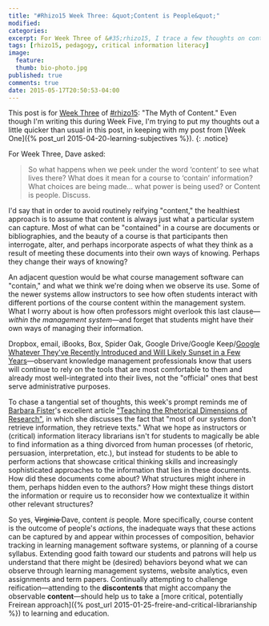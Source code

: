 ```yaml
---
title: "#Rhizo15 Week Three: &quot;Content is People&quot;"
modified:
categories:
excerpt: For Week Three of &#35;rhizo15, I trace a few thoughts on content vs discontents or reification and the observable outcomes of human actions.
tags: [rhizo15, pedagogy, critical information literacy]
image:
  feature:
  thumb: bio-photo.jpg
published: true
comments: true
date: 2015-05-17T20:50:53-04:00
---
```


This post is for [Week Three](http://rhizomatic.net/2015/04/29/week-3-the-myth-of-content/) of [#rhizo15](http://rhizomatic.net/): "The Myth of Content." Even though I'm writing this during Week Five, I'm trying to put my thoughts out a little quicker than usual in this post, in keeping with my post from [Week One]({% post_url 2015-04-20-learning-subjectives %}). 
{: .notice}  

For Week Three, Dave asked:

> So what happens when we peek under the word ‘content’ to see what lives there? What does it mean for a course to ‘contain’ information? What choices are being made… what power is being used?
> or
> Content is people. Discuss.

I'd say that in order to avoid routinely reifying "content," the healthiest approach is to assume that content is always just what a particular system can capture. Most of what can be "contained" in a course are documents or bibliographies, and the beauty of a course is that participants then interrogate, alter, and perhaps incorporate aspects of what they think as a result of meeting these documents into their own ways of knowing. Perhaps they change their ways of knowing?

An adjacent question would be what course management software can "contain," and what we think we're doing when we observe its use. Some of the newer systems allow instructors to see how often students interact with different portions of the course content within the management system. What I worry about is how often professors might overlook this last clause—*within the management system*—and forget that students might have their own ways of managing their information.

Dropbox, email, iBooks, Box, Spider Oak, Google Drive/Google Keep/[Google Whatever They've Recently Introduced and Will Likely Sunset in a Few Years](http://arstechnica.com/information-technology/2015/03/google-to-close-google-code-open-source-project-hosting/)—observant knowledge management professionals know that users will continue to rely on the tools that are most comfortable to them and already most well-integrated into their lives, not the "official" ones that best serve administrative purposes.

To chase a tangential set of thoughts, this week's prompt reminds me of [Barbara Fister](http://homepages.gac.edu/~fister/)'s excellent article  ["Teaching the Rhetorical Dimensions of Research"](http://homepages.gac.edu/~fister/rs.html), in which she discusses the fact that "most of our systems don't retrieve information, they retrieve texts." What we hope as instructors or (critical) information literacy librarians isn't for students to magically be able to find information as a thing divorced from human processes (of rhetoric, persuasion, interpretation, etc.), but instead for students to be able to perform actions that showcase critical thinking skills and increasingly sophisticated approaches to the information that lies in these documents. How did these documents come about? What structures might inhere in them, perhaps hidden even to the authors? How might these things distort the information or require us to reconsider how we contextualize it within other relevant structures?   

So yes, <del>Virginia </del>Dave, content *is* people. More specifically, course content is the outcome of people's *actions*, the inadequate ways that these actions can be captured by and appear within processes of composition, behavior tracking in learning management software systems, or planning of a course syllabus. Extending good faith toward our students and patrons will help us understand that there might be (desired) behaviors beyond what we can observe through learning management systems, website analytics, even assignments and term papers. Continually attempting to challenge reification—attending to the **discontents** that might accompany the observable **content**—should help us to take a [more critical, potentially Freirean approach]({% post_url 2015-01-25-freire-and-critical-librarianship %}) to learning and education.      
